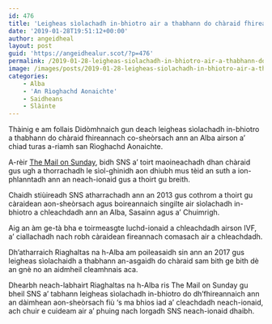 ```yaml
---
id: 476
title: 'Leigheas sìolachadh in-bhiotro air a thabhann do chàraid fhireannach ann an Alba'
date: '2019-01-28T19:51:12+00:00'
author: angeidheal
layout: post
guid: 'https://angeidhealur.scot/?p=476'
permalink: /2019-01-28-leigheas-siolachadh-in-bhiotro-air-a-thabhann-do-charaid-fhireannach-ann-an-alba/
image: /images/posts/2019-01-28-leigheas-siolachadh-in-bhiotro-air-a-thabhann-do-charaid-fhireannach-ann-an-alba.webp
categories:
    - Alba
    - 'An Rìoghachd Aonaichte'
    - Saidheans
    - Slàinte
---
```


Thàinig e am follais Didòmhnaich gun deach leigheas sìolachadh in-bhiotro a thabhann do chàraid fhireannach co-sheòrsach ann an Alba airson a’ chiad turas a-riamh san Rìoghachd Aonaichte.

A-rèir [The Mail on Sunday](https://www.dailymail.co.uk/health/article-6636419/Gay-male-couple-offered-IVF-treatment-NHS-time-Britain.html), bidh SNS a’ toirt maoineachadh dhan chàraid gus ugh a thorrachadh le sìol-ghinidh aon dhiubh mus tèid an suth a ion-phlanntadh ann an neach-ionaid gus a thoirt gu breith.

Chaidh stiùireadh SNS atharrachadh ann an 2013 gus cothrom a thoirt gu càraidean aon-sheòrsach agus boireannaich singilte air sìolachadh in-bhiotro a chleachdadh ann an Alba, Sasainn agus a’ Chuimrigh.

Aig an àm ge-tà bha e toirmeasgte luchd-ionaid a chleachdadh airson IVF, a’ ciallachadh nach robh càraidean fireannach comasach air a chleachdadh.

Dh’atharraich Riaghaltas na h-Alba am poileasaidh sin ann an 2017 gus leigheas sìolachaidh a thabhann an-asgaidh do chàraid sam bith ge bith dè an gnè no an aidmheil cleamhnais aca.

Dhearbh neach-labhairt Riaghaltas na h-Alba ris The Mail on Sunday gu bheil SNS a’ tabhann leigheas sìolachadh in-bhiotro do dh’fhireannaich ann an dàimhean aon-sheòrsach fiù ‘s ma bhios iad a’ cleachdadh neach-ionaid, ach chuir e cuideam air a’ phuing nach lorgadh SNS neach-ionaid dhaibh.
